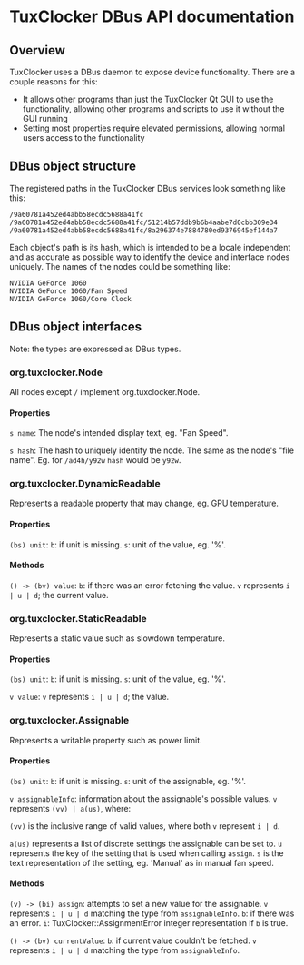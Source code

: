 # TuxClocker DBus API documentation
## Overview
TuxClocker uses a DBus daemon to expose device functionality. There are a couple reasons for this:

- It allows other programs than just the TuxClocker Qt GUI to use the functionality, allowing other programs and scripts to use it without the GUI running
- Setting most properties require elevated permissions, allowing normal users access to the functionality

## DBus object structure
The registered paths in the TuxClocker DBus services look something like this:
```
/9a60781a452ed4abb58ecdc5688a41fc
/9a60781a452ed4abb58ecdc5688a41fc/51214b57ddb9b6b4aabe7d0cbb309e34
/9a60781a452ed4abb58ecdc5688a41fc/8a296374e7884780ed9376945ef144a7
```
Each object's path is its hash, which is intended to be a locale independent and as accurate as possible way to identify the device and interface nodes uniquely. The names of the nodes could be something like:

```
NVIDIA GeForce 1060
NVIDIA GeForce 1060/Fan Speed
NVIDIA GeForce 1060/Core Clock
```

## DBus object interfaces
Note: the types are expressed as DBus types.
### org.tuxclocker.Node
All nodes except `/` implement org.tuxclocker.Node.
#### Properties
`s name`: The node's intended display text, eg. "Fan Speed".

`s hash`: The hash to uniquely identify the node. The same as the node's "file name". Eg. for `/ad4h/y92w` `hash` would be `y92w`.
### org.tuxclocker.DynamicReadable
Represents a readable property that may change, eg. GPU temperature.
#### Properties
`(bs) unit`: `b`: if unit is missing. `s`: unit of the value, eg. '%'.
#### Methods
`() -> (bv) value`: `b`: if there was an error fetching the value. `v` represents `i | u | d`; the current value.

### org.tuxclocker.StaticReadable
Represents a static value such as slowdown temperature.
#### Properties
`(bs) unit`: `b`: if unit is missing. `s`: unit of the value, eg. '%'.

`v value`: `v` represents `i | u | d`; the value.

### org.tuxclocker.Assignable
Represents a writable property such as power limit.
#### Properties
`(bs) unit`: `b`: if unit is missing. `s`: unit of the assignable, eg. '%'.

`v assignableInfo`: information about the assignable's possible values. `v` represents `(vv) | a(us)`, where:

`(vv)` is the inclusive range of valid values, where both `v` represent `i | d`.

`a(us)` represents a list of discrete settings the assignable can be set to. `u` represents the key of the setting that is used when calling `assign`. `s` is the text representation of the setting, eg. 'Manual' as in manual fan speed.
#### Methods
`(v) -> (bi) assign`: attempts to set a new value for the assignable. `v` represents `i | u | d` matching the type from `assignableInfo`. `b`: if there was an error. `i`: TuxClocker::AssignmentError integer representation if `b` is true.

`() -> (bv) currentValue`: `b`: if current value couldn't be fetched. `v` represents `i | u | d` matching the type from `assignableInfo`.
